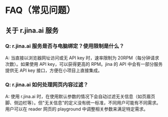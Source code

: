 # FAQ（常见问题）

## 关于 r.jina.ai 服务

### Q: r.jina.ai 服务是否与电脑绑定？使用限制是什么？
A: 当直接以浏览器网址访问或无 API key 时，速率限制为 20RPM（每分钟请求次数）。如果使用 API key，可以获得更高的 RPM。jina 的 API 中会有一部分服务提供无 API key 接口，方便在小项目上直接集成。

### Q: r.jina.ai 如何处理网页内容过滤？
A: 使用 r.jina.ai 时，在使用默认参数的情况下会自动过滤无关信息（如页眉页脚、侧边栏等）。但"无关信息"的定义没有统一标准，不同用户可能有不同需求。用户可以在 reader 网页的 playground 中调整相关参数来满足特定需求。
